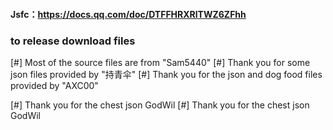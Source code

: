 #### Jsfc：https://docs.qq.com/doc/DTFFHRXRlTWZ6ZFhh

### to release download files

[#] Most of the source files are from "Sam5440" 
[#] Thank you for some json files provided by "持青伞"
[#] Thank you for the json and dog food files provided by "AXC00"

[#] Thank you for the chest json GodWil
[#] Thank you for the chest json GodWil
